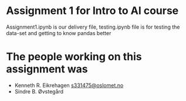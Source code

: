 # Assignment 1 for Intro to AI course

Assignment1.ipynb is our delivery file, testing.ipynb file is for testing the data-set and getting to know pandas better

# The people working on this assignment was
* Kenneth R. Eikrehagen s331475@oslomet.no
* Sindre B. Øvstegård 